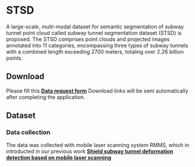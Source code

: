 # STSD
A large-scale, multi-modal dataset for semantic segmentation of subway tunnel point cloud called subway tunnel segmentation dataset (STSD) is proposed. The STSD comprises point clouds and projected images annotated into 11 categories, encompassing three types of subway tunnels with a combined length exceeding 2700 meters, totaling over 2.26 billion points.

## Download

Please fill this [**Data request form**](https://docs.google.com/forms/d/1TJChwoanKUs9qZhckt_v5rv9QElYH0Dfx-_aD5ofsEQ/edit)
Download links will be sent automatically after completing the application.

## Dataset
### Data collection
The data was collected with mobile laser scanning system RMMS, which in introducted in our previous work [**Shield subway tunnel deformation detection based on mobile laser scanning**](https://www.sciencedirect.com/science/article/pii/S0926580518309737) 


